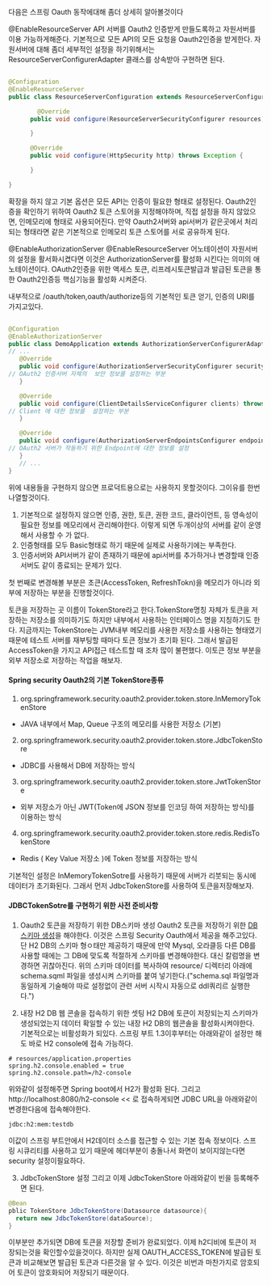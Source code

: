 다음은 스프링 Oauth 동작에대해 좀더 상세히 알아볼것이다

@EnableResourceServer
API 서버를 Oauth2 인증받게 만들도록하고 자원서버를 이용 가능하게해준다. 기본적으로 모든 API의 모든 요청을 Oauth2인증을 받게한다. 자원서버에 대해 좀더 세부적인 설정을 하기위해서는 ResourceServerConfigurerAdapter 클래스를 상속받아 구현하면 된다.


```java

@Configuration
@EnableResourceServer
public class ResourceServerConfiguration extends ResourceServerConfigurerAdapter {

        @Override
      public void configure(ResourceServerSecurityConfigurer resources) {

      }

      @Override
      public void configure(HttpSecurity http) throws Exception {

      }

}
```
확장을 하지 않고 기본 옵션은 모든 API는 인증이 필요한 형태로 설정된다. Oauth2인증을 확인하기 위하여 Oauth2 토큰 스토어을 지정해야하며, 직접 설정을 하지 않았으면, 인메모리에 형태로 사용되어진다. 만약 Oauth2서버와 api서버가 같은곳에서  처리되는 형태라면 같은 기본적으로 인메모리 토큰 스토어를 서로 공유하게 된다.


@EnableAuthorizationServer
@EnableResourceServer 어노테이션이 자원서버의 설정을 활서화시켰다면 이것은 AuthorizationServer를 활성화 시킨다는 의미의 애노테이션이다. OAuth2인증을 위한 액세스 토큰, 리프레시토큰발급과 발급된 토큰을 통한 Oauth2인증등 핵심기능을 활성화 시켜준다.

내부적으로 /oauth/token,oauth/authorize등의 기본적인 토큰 얻기, 인증의 URI를 가지고있다.

```java

@Configuration
@EnableAuthorizationServer
public class DemoApplication extends AuthorizationServerConfigurerAdapter {
// ...
   @Override
   public void configure(AuthorizationServerSecurityConfigurer security) throws Exception {
// OAuth2 인증서버 자체의  보안 정보를 설정하는 부분
   }

   @Override
   public void configure(ClientDetailsServiceConfigurer clients) throws Exception {
// Client 에 대한 정보를  설정하는 부분
   }

   @Override
   public void configure(AuthorizationServerEndpointsConfigurer endpoints) throws Exception {
// OAuth2 서버가 작동하기 위한 Endpoint에 대한 정보를 설정
   }
   // ...
}
```

위에 내용들을 구현하지 않으면 프로덕트용으로는 사용하지 못할것이다. 그이유를 한번나열할것이다.
1. 기본적으로 설정하지 않으면 인증, 권한, 토큰, 권한 코드, 클라이언트, 등 영속성이 필요한 정보를 메모리에서 관리해야한다. 이렇게 되면 두개이상의 서버를 같이 운영해서 사용할 수 가 없다.
2. 인증형태를 모두 Basic형태로 하기 때문에 실제로 사용하기에는 부족한다.
3. 인증서버와 API서버가 같이 존재하기 때문에 api서버를 추가하거나 변경할때 인증서버도 같이 종료되는 문제가 있다.

첫 번째로 변경해볼 부분은 초큰(AccessToken, RefreshTokn)을 메모리가 아니라 외부에 저장하는 부분을 진행할것이다.

토큰을 저장하는 곳 이름이 TokenStore라고 한다.TokenStore명칭 자체가 토큰을 저장하는 저장소를 의미하기도 하지만 내부에서 사용하는 인터페이스 명을 지칭하기도 한다. 지금까지는 TokenStore는 JVM내부 메모리를 사용한 저장소를 사용하는 형태였기때문에 테스트 서버를 재부팅할 때마다 토큰 정보가 초기화 된다. 그래서 발급된 AccessToken을 가지고 API접근 테스트할 때 조차 많이 불편했다. 이토큰 정보 부분을 외부 저장소로 저장하는 작업을 해보자.

#### Spring security Oauth2의 기본 TokenStore종류
1. org.springframework.security.oauth2.provider.token.store.InMemoryTokenStore
- JAVA 내부에서 Map, Queue 구조의 메모리를 사용한 저장소 (기본)

2. org.springframework.security.oauth2.provider.token.store.JdbcTokenStore
- JDBC를 사용해서 DB에 저장하는 방식

3. org.springframework.security.oauth2.provider.token.store.JwtTokenStore
- 외부 저장소가 아닌 JWT(Token에 JSON 정보를 인코딩 하여 저장하는 방식)를 이용하는 방식

4. org.springframework.security.oauth2.provider.token.store.redis.RedisTokenStore
- Redis ( Key Value 저장소 )에 Token 정보를 저장하는 방식

기본적인 설정은 InMemoryTokenSotre를 사용하기 때문에 서버가 리붓되는 동시에 데이터가 초기화된다. 그래서 먼저 JdbcTokenStore를 사용하여 토큰을저장해보자.

#### JDBCTokenSotre를 구현하기 위한 사전 준비사항
1. Oauth2 토큰을 저장하기 위한 DB스키마 생성
Oauth2 토큰을 저장하기 위한 [DB스키마 생성](https://github.com/spring-projects/spring-security-oauth/blob/master/spring-security-oauth2/src/test/resources/schema.sql)을 해야한다. 이것은 스프링 Security Oauth에서 제공을 해주고있다. 단 H2 DB의 스키마 형ㅇ태만 제공하기 때문에 만약 Mysql, 오라클등 다른 DB를 사용할 때에는 그 DB에 맞도록 적절하게 스키마를 변경해야한다. 대신 칼럼명을 변경하면 귀찮아진다. 위의 스키마 데이터를 복사하여 resource/ 디렉터리 아래에 schema.sqml 파일을 생성시켜 스키마를 붙여 넣기한다.("schema.sql 파일명과 동일하게 기술해야 따로 설정없이 관련 서버 시작시 자동으로 ddl쿼리르 실행한다.")

2. 내장 H2 DB 웹 콘솔을 접속하기 위한 셋팅
H2 DB에 토큰이 저장되는지 스키마가 생성되었는지 데이터 확일할 수 있는 내장 H2 DB의 웹콘솔을 활성화시켜야한다. 기본적으로는 비활성화가 되있다. 스프링 부트 1.3이후부터는 아래와같이 설정만 해도 바로 H2 console에 접속 가능하다.
```
# resources/application.properties
spring.h2.console.enabled = true
spring.h2.console.path=/h2-console
```
위와같이 설정해주면 Spring boot에서 H2가 활성화 된다. 그리고 http://localhost:8080/h2-console << 로 접속하게되면 JDBC URL을 아래와같이 변경한다음에 접속해야한다.
```
jdbc:h2:mem:testdb
```
이값이 스프링 부트안에서 H2데이터 소스를 접근할 수 있는 기본 접속 정보이다. 스프링 시큐리티를 사용하고 있기 때문에 헤더부분이 충돌나서 화면이 보이지않는다면 security 설정이필요하다.


3. JdbcTokenStore 설정
그리고 이제 JdbcTokenStore 아래와같이 빈을 등록해주면 된다.
```java
@Bean
pblic TokenStore JdbcTokenStore(Datasource datasource){
  return new JdbcTokenStore(dataSource);
}
```

이부분만 추가되면 DB에 토큰을 저장할 준비가 완료되었다. 이제 h2디비에 토큰이 저장되는것을 확인할수있을것이다. 하지만 실제 OAUTH_ACCESS_TOKEN에 발급된 토큰과 비교해보면 발급된 토큰과 다른것을 알 수 있다. 이것은 비번과 마찬가지로 암호되어 토큰이 암호화되어 저장되기 때문이다.
